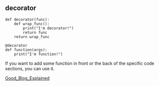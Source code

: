 ## decorator

```
def decorator(func):
    def wrap_func():
        print("I'm decorator!")
        return func
    return wrap_func
    
@decorator
def function(args):
    print("I'm function!")
```

If you want to add some function in front or the back of the specific code sections, you can use it.

[Good_Blog_Explained](https://blog.jonnung.com/python/2015/08/17/python-decorator/)

